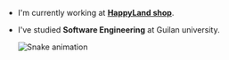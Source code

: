 - I'm currently working at **[HappyLand shop](https://shop-happyland.com)**.
- I've studied <b>Software Engineering</b> at Guilan university.

  ![Snake animation](https://github.com/eagrundy/ShirinAbdz/blob/output/github-contribution-grid-snake.svg)

